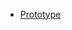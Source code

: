 * [Prototype](https://github.com/pjc0247/Merona.cs/commit/586985612f8c2f9506ec0b6237025d46d7ccbe19)
